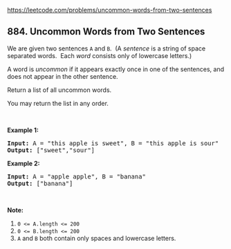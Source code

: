 https://leetcode.com/problems/uncommon-words-from-two-sentences

## 884. Uncommon Words from Two Sentences

<div><p>We are given two sentences <code>A</code> and <code>B</code>.  (A <em>sentence</em> is a string of space separated words.  Each <em>word</em> consists only of lowercase letters.)</p>
<p>A word is <em>uncommon</em> if it appears exactly once in one of the sentences, and does not appear in the other sentence.</p>
<p>Return a list of all uncommon words. </p>
<p>You may return the list in any order.</p>
<p> </p>
<ol>
</ol>
<div>
<p><strong>Example 1:</strong></p>
<pre><strong>Input: </strong>A = <span id="example-input-1-1">"this apple is sweet"</span>, B = <span id="example-input-1-2">"this apple is sour"</span>
<strong>Output: </strong><span id="example-output-1">["sweet","sour"]</span>
</pre>
<div>
<p><strong>Example 2:</strong></p>
<pre><strong>Input: </strong>A = <span id="example-input-2-1">"apple apple"</span>, B = <span id="example-input-2-2">"banana"</span>
<strong>Output: </strong><span id="example-output-2">["banana"]</span>
</pre>
<p> </p>
<p><strong>Note:</strong></p>
<ol>
<li><code>0 &lt;= A.length &lt;= 200</code></li>
<li><code>0 &lt;= B.length &lt;= 200</code></li>
<li><code>A</code> and <code>B</code> both contain only spaces and lowercase letters.</li>
</ol>
</div>
</div>
</div>
